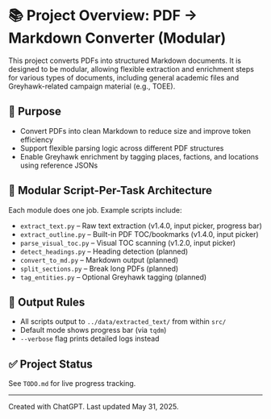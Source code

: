 # 📚 Project Overview: PDF → Markdown Converter (Modular)

This project converts PDFs into structured Markdown documents. It is designed to be modular, allowing flexible extraction and enrichment steps for various types of documents, including general academic files and Greyhawk-related campaign material (e.g., TOEE).

## 🎯 Purpose

- Convert PDFs into clean Markdown to reduce size and improve token efficiency
- Support flexible parsing logic across different PDF structures
- Enable Greyhawk enrichment by tagging places, factions, and locations using reference JSONs

## 🧱 Modular Script-Per-Task Architecture

Each module does one job. Example scripts include:

- `extract_text.py` – Raw text extraction (v1.4.0, input picker, progress bar)
- `extract_outline.py` – Built-in PDF TOC/bookmarks (v1.4.0, input picker)
- `parse_visual_toc.py` – Visual TOC scanning (v1.2.0, input picker)
- `detect_headings.py` – Heading detection (planned)
- `convert_to_md.py` – Markdown output (planned)
- `split_sections.py` – Break long PDFs (planned)
- `tag_entities.py` – Optional Greyhawk tagging (planned)

## 🧰 Output Rules

- All scripts output to `../data/extracted_text/` from within `src/`
- Default mode shows progress bar (via `tqdm`)
- `--verbose` flag prints detailed logs instead

## ✅ Project Status

See `TODO.md` for live progress tracking.

---

Created with ChatGPT. Last updated May 31, 2025.

